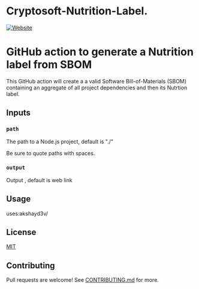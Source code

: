 # Cryptosoft-Nutrition-Label.

[![Website](https://img.shields.io/badge/https://-sbom.cryptosoft.com-blue.svg)](https://sbom.cryptosoft.com)



# GitHub action to generate a Nutrition label from SBOM

This GitHub action will create a a valid Software Bill-of-Materials (SBOM) containing an aggregate of all project dependencies and then its Nutrtion label.


## Inputs

### `path`

The path to a Node.js project, default is "./"

Be sure to quote paths with spaces.

### `output`

Output , default is web link

## Usage
uses:akshayd3v/

## License

[MIT](LICENSE.md)

## Contributing

Pull requests are welcome! See [CONTRIBUTING.md](CONTRIBUTING.md) for more.
